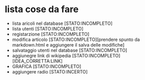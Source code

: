 # lista cose da fare

-   lista aricoli nel database [STATO:INCOMPLETO]
-   lista utenti [STATO:INCOMPLETO]
-   registarzione [STATO:INCOMPLETO]
-   modifica articolo [STATO:INCOMPLETO][prendere spunto da markdown.html e aggiungere il salva delle modifiche]
-   salvataggio utenti nel database [STATO:INCOMPLETO]
-   aggiunegre link di wikipedia [STATO:INCOMPLETO] [IDEA_CORRETTA:LINK]
-   GRAFICA [STATO:INCOMPLETO]
-   aggiungere radio [STATO:INCERTO]